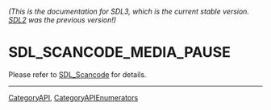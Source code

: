 ###### (This is the documentation for SDL3, which is the current stable version. [SDL2](https://wiki.libsdl.org/SDL2/) was the previous version!)
# SDL_SCANCODE_MEDIA_PAUSE

Please refer to [SDL_Scancode](SDL_Scancode) for details.

----
[CategoryAPI](CategoryAPI), [CategoryAPIEnumerators](CategoryAPIEnumerators)

